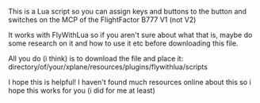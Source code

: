 This is a Lua script so you can assign keys and buttons to the button and switches on the MCP of the FlightFactor B777 V1 (not V2)

It works with FlyWithLua so if you aren't sure about what that is, maybe do some research on it and how to use it etc before downloading this file.

All you do (i think) is to download the file and place it:
directory/of/your/xplane/resources/plugins/flywithlua/scripts 

I hope this is helpful! I haven't found much resources online about this so i hope this works for you (i did for me at least)

